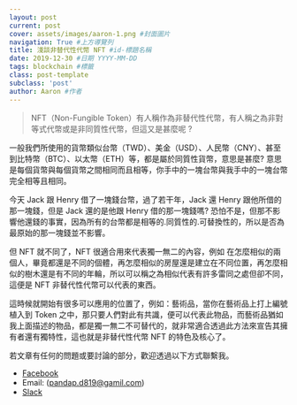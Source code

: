 ```yaml
---
layout: post 
current: post
cover: assets/images/aaron-1.png #封面圖片
navigation: True #上方導覽列
title: 淺談非替代性代幣 NFT #id-標題名稱
date: 2019-12-30 #日期 YYYY-MM-DD 
tags: blockchain #標籤
class: post-template 
subclass: 'post' 
author: Aaron #作者 
---
```


> NFT（Non-Fungible Token）有人稱作為非替代性代幣，有人稱之為非對等式代幣或是非同質性代幣，但這又是甚麼呢 ?

一般我們所使用的貨幣類似台幣（TWD）、美金（USD）、人民幣（CNY）、甚至到比特幣（BTC）、以太幣（ETH）等，都是屬於同質性貨幣，意思是甚麼? 意思是每個貨幣與每個貨幣之間相同而且相等，你手中的一塊台幣與我手中的一塊台幣完全相等且相同。

今天 Jack 跟 Henry 借了一塊錢台幣，過了若干年，Jack 還 Henry 跟他所借的那一塊錢，但是 Jack 還的是他跟 Henry 借的那一塊錢嗎? 恐怕不是，但那不影響他還錢的事實，因為所有的台幣都是相等的.同質性的.可替換性的，所以是否為最原始的那一塊錢並不影響。

但 NFT 就不同了，NFT 很適合用來代表獨一無二的內容，例如 在怎麼相似的兩個人，畢竟都還是不同的個體，再怎麼相似的房屋還是建立在不同位置，再怎麼相似的樹木還是有不同的年輪，所以可以稱之為相似代表有許多雷同之處但卻不同，這便是 NFT 非替代性代幣可以代表的東西。

這時候就開始有很多可以應用的位置了，例如：藝術品，當你在藝術品上打上編號植入到 Token 之中，那只要人們對此有共識，便可以代表此物品，而藝術品猶如我上面描述的物品，都是獨一無二不可替代的，就非常適合透過此方法來宣告其擁有者還有獨特性，這也就是非替代性代幣 NFT 的特色及核心了。

若文章有任何的問題或要討論的部分，歡迎透過以下方式聯繫我。

- [Facebook](https://www.facebook.com/fzthblockchain) 
- Email: (pandap.d819@gamil.com)
- [Slack](https://join.slack.com/t/fzth/shared_invite/enQtODQxMDQxMjE5MDU4LWJlZGNmZGNmODZiNzE3OWIyYTVjOTZhYjhiMjdlOWY0NGY5OTNjMzA0YTNlMmU2OGZlZTU3NzUzZTdiZTgxNTE)